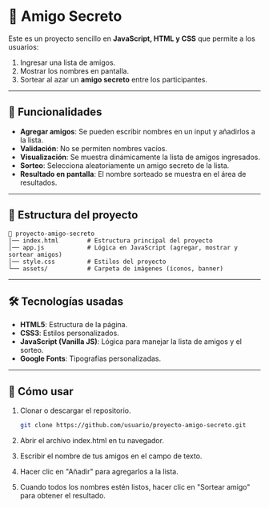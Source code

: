 # 🎁 Amigo Secreto  

Este es un proyecto sencillo en **JavaScript, HTML y CSS** que permite a los usuarios:  
1. Ingresar una lista de amigos.  
2. Mostrar los nombres en pantalla.  
3. Sortear al azar un **amigo secreto** entre los participantes.  

---

## 🚀 Funcionalidades  

- **Agregar amigos**: Se pueden escribir nombres en un input y añadirlos a la lista.  
- **Validación**: No se permiten nombres vacíos.  
- **Visualización**: Se muestra dinámicamente la lista de amigos ingresados.  
- **Sorteo**: Selecciona aleatoriamente un amigo secreto de la lista.  
- **Resultado en pantalla**: El nombre sorteado se muestra en el área de resultados.  

---

## 📂 Estructura del proyecto  

```plaintext
📁 proyecto-amigo-secreto
│── index.html        # Estructura principal del proyecto
│── app.js            # Lógica en JavaScript (agregar, mostrar y sortear amigos)
│── style.css         # Estilos del proyecto
└── assets/           # Carpeta de imágenes (íconos, banner)
```


---

## 🛠️ Tecnologías usadas  

- **HTML5**: Estructura de la página.  
- **CSS3**: Estilos personalizados.  
- **JavaScript (Vanilla JS)**: Lógica para manejar la lista de amigos y el sorteo.  
- **Google Fonts**: Tipografías personalizadas.  

---

## 📖 Cómo usar  

1. Clonar o descargar el repositorio.  
   ```bash
   git clone https://github.com/usuario/proyecto-amigo-secreto.git

2. Abrir el archivo index.html en tu navegador.

3. Escribir el nombre de tus amigos en el campo de texto.

4. Hacer clic en "Añadir" para agregarlos a la lista.

5. Cuando todos los nombres estén listos, hacer clic en "Sortear amigo" para obtener el resultado.